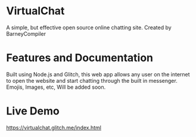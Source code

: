 # VirtualChat
A simple, but effective open source online chatting site. Created by BarneyCompiler

# Features and Documentation
Built using Node.js and Glitch, this web app allows any user on the internet
to open the website and start chatting through the built in messenger.
Emojis, Images, etc, Will be added soon.

# Live Demo

https://virtualchat.glitch.me/index.html

